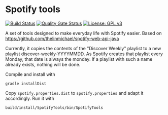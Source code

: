 # Spotify tools

[![Build Status](https://travis-ci.org/paulchen/spotify-tools.svg?branch=main)](https://travis-ci.org/paulchen/spotify-tools)
[![Quality Gate Status](https://sonarcloud.io/api/project_badges/measure?project=paulchen_spotify-tools&metric=alert_status)](https://sonarcloud.io/dashboard?id=paulchen_spotify-tools)
[![License: GPL v3](https://img.shields.io/badge/License-GPLv3-blue.svg)](https://www.gnu.org/licenses/gpl-3.0)

A set of tools designed to make everyday life with Spotify easier. Based on https://github.com/thelinmichael/spotify-web-api-java

Currently, it copies the contents of the "Discover Weekly" playlist to a new playlist discover-weekly-YYYYMMDD.
As Spotify creates that playlist every Monday, that date is always the monday.
If a playlist with such a name already exists, nothing will be done.

Compile and install with

`gradle installDist`

Copy `spotify.properties.dist` to `spotify.properties` and adapt it accordingly. Run it with

`build/install/SpotifyTools/bin/SpotifyTools`
